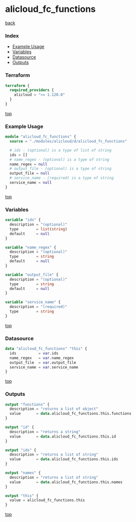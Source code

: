 # alicloud_fc_functions

[back](../alicloud.md)

### Index

- [Example Usage](#example-usage)
- [Variables](#variables)
- [Datasource](#datasource)
- [Outputs](#outputs)

### Terraform

```terraform
terraform {
  required_providers {
    alicloud = ">= 1.120.0"
  }
}
```

[top](#index)

### Example Usage

```terraform
module "alicloud_fc_functions" {
  source = "./modules/alicloud/d/alicloud_fc_functions"

  # ids - (optional) is a type of list of string
  ids = []
  # name_regex - (optional) is a type of string
  name_regex = null
  # output_file - (optional) is a type of string
  output_file = null
  # service_name - (required) is a type of string
  service_name = null
}
```

[top](#index)

### Variables

```terraform
variable "ids" {
  description = "(optional)"
  type        = list(string)
  default     = null
}

variable "name_regex" {
  description = "(optional)"
  type        = string
  default     = null
}

variable "output_file" {
  description = "(optional)"
  type        = string
  default     = null
}

variable "service_name" {
  description = "(required)"
  type        = string
}
```

[top](#index)

### Datasource

```terraform
data "alicloud_fc_functions" "this" {
  ids          = var.ids
  name_regex   = var.name_regex
  output_file  = var.output_file
  service_name = var.service_name
}
```

[top](#index)

### Outputs

```terraform
output "functions" {
  description = "returns a list of object"
  value       = data.alicloud_fc_functions.this.functions
}

output "id" {
  description = "returns a string"
  value       = data.alicloud_fc_functions.this.id
}

output "ids" {
  description = "returns a list of string"
  value       = data.alicloud_fc_functions.this.ids
}

output "names" {
  description = "returns a list of string"
  value       = data.alicloud_fc_functions.this.names
}

output "this" {
  value = alicloud_fc_functions.this
}
```

[top](#index)